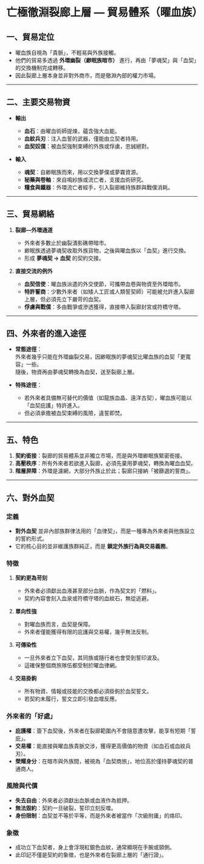 # 亡極徹淵裂廊上層 — 貿易體系（曜血族）

## 一、貿易定位
- 曜血族自視為「貴脈」，不輕易與外族接觸。  
- 他們的貿易多透過 **外環幽裂（緲眠族暗市）** 進行，再由「夢魂契」與「血契」的交換機制完成轉移。  
- 因此裂廊上層本身並非對外商市，而是徹淵內部的權力市場。  

---

## 二、主要交易物資
- **輸出**  
  - **血石**：由曜血術師提煉，蘊含強大血能。  
  - **血紋兵刃**：注入血誓的武器，僅能由立契者持用。  
  - **血契奴僕**：被血契強制束縛的外族或俘虜，忠誠絕對。  

- **輸入**  
  - **魂契**：自緲眠族而來，用以交換夢僕或夢霧資源。  
  - **秘藥與卷軸**：來自鳴紗族或流亡者，支援血術研究。  
  - **糧食與鐵器**：外環流亡者經手，引入裂廊維持族群與戰僕消耗。  

---

## 三、貿易網絡
1. **裂廊—外環通道**  
   - 外來者多數止於幽裂潰影礁帶暗市。  
   - 緲眠族透過夢魂契收取外族貨物，之後與曜血族以「血契」進行交換。  
   - 形成 **夢魂契 → 血契** 的契約交接。  

2. **直接交流的例外**  
   - **血契信使**：曜血族派遣的外交使節，可攜帶血卷與物資至外環暗市。  
   - **特許誓商**：少數外來者（如矮人工匠或人類誓契師）可能被允許進入裂廊上層，但必須先立下嚴苛的血契。  
   - **俘虜與戰僕**：多由戰爭或滲透獲得，直接帶入裂廊封宮或符橋守塔。  

---

## 四、外來者的進入途徑
- **常態途徑**：  
  外來者幾乎只能在外環幽裂交易，因緲眠族的夢魂契比曜血族的血契「更寬容」一些。  
  隨後，物資再由夢魂契轉換為血契，送至裂廊上層。  

- **特殊途徑**：  
  - 若外來者具備無可替代的價值（如龍族血晶、遠洋古契），曜血族可能以「血契庇護」特許進入。  
  - 但必須承擔被血契束縛的風險，違誓即焚。  

---

## 五、特色
1. **契約銜接**：裂廊的貿易體系並非獨立市場，而是與外環緲眠族緊密銜接。  
2. **高壓秩序**：所有外來者若欲進入裂廊，必須先棄用夢魂契，轉換為曜血血契。  
3. **階層屏障**：外環是濾網，大部分外族止於此；裂廊只接納「被篩選的誓商」。  

---

## 六、對外血契

### 定義
- **對外血契** 並非內部族群律法用的「血律契」，而是一種專為外來者與他族設立的誓約形式。  
- 它的核心目的並非維護族群純正，而是 **鎖定外族行為與交易義務**。  

### 特徵
1. **契約更為苛刻**  
   - 外來者必須獻出血液甚至部分血脈，作為契文的「燃料」。  
   - 契約內容會刻入血泉或符橋守塔的血紋石，無從逃避。  

2. **單向性強**  
   - 對曜血族而言，血契是保障。  
   - 外來者僅能獲得有限的庇護與交易權，幾乎無法反制。  

3. **可傳染性**  
   - 一旦外來者立下血契，其同族或隨行者也會受到誓印波及。  
   - 這確保整個商旅隊伍都受制於曜血律網。  

4. **交易掛鉤**  
   - 所有物資、情報或技能的交換都必須掛鉤於血契誓文。  
   - 若契約未履行，誓文立即引發血噬反應。  

### 外來者的「好處」
- **庇護權**：簽下血契後，外來者在裂廊範圍內不會隨意遭攻擊，能享有短期「誓庇」。  
- **交易權**：能直接與曜血族貴脈交涉，獲得更高價值的物資（如血石或血紋兵刃）。  
- **榮耀身分**：在暗市與外族間，被視為「血契商旅」，地位高於僅持夢魂契的普通商人。  

### 風險與代價
- **失去自由**：外來者必須獻出血脈或血液作為抵押。  
- **無法毀約**：契約一旦破裂，誓印立刻反噬。  
- **身份限制**：血契並不等於平等，而是外來者被當作「次級附庸」的烙印。  

### 象徵
- 成功立下血契者，身上會浮現紅銀色血紋，通常顯現在手腕或頸側。  
- 此印記不僅是契約的象徵，也是外來者在裂廊上層的「通行證」。  

